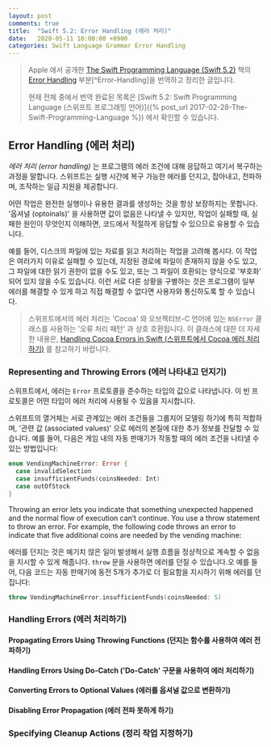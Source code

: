 ```yaml
---
layout: post
comments: true
title:  "Swift 5.2: Error Handling (에러 처리)"
date:   2020-05-11 10:00:00 +0900
categories: Swift Language Grammar Error Handling
---
```


> Apple 에서 공개한 [The Swift Programming Language (Swift 5.2)](https://docs.swift.org/swift-book/) 책의 [Error Handling](https://docs.swift.org/swift-book/LanguageGuide/ErrorHandling.html) 부분[^Error-Handling]을 번역하고 정리한 글입니다.
>
> 현재 전체 중에서 번역 완료된 목록은 [Swift 5.2: Swift Programming Language (스위프트 프로그래밍 언어)]({% post_url 2017-02-28-The-Swift-Programming-Language %}) 에서 확인할 수 있습니다.

## Error Handling (에러 처리)

_에러 처리 (error handling)_ 는 프로그램의 에러 조건에 대해 응답하고 여기서 복구하는 과정을 말합니다. 스위프트는 실행 시간에 복구 가능한 에러를 던지고, 잡아내고, 전파하며, 조작하는 일급 지원을 제공합니다.

어떤 작업은 완전한 실행이나 유용한 결과를 생성하는 것을 항상 보장하지는 못합니다. '옵셔널 (optoinals)' 을 사용하면 값이 없음은 나타낼 수 있지만, 작업이 실패할 때, 실패한 원인이 무엇인지 이해하면, 코드에서 적절하게 응답할 수 있으므로 유용할 수 있습니다.

예를 들어, 디스크의 파일에 있는 자료를 읽고 처리하는 작업을 고려해 봅시다. 이 작업은 여러가지 이유로 실패할 수 있는데, 지정된 경로에 파일이 존재하지 않을 수도 있고, 그 파일에 대한 읽기 권한이 없을 수도 있고, 또는 그 파일이 호환되는 양식으로 '부호화' 되어 있지 않을 수도 있습니다. 이런 서로 다른 상황을 구별하는 것은 프로그램이 일부 에러를 해결할 수 있게 하고 직접 해결할 수 없다면 사용자와 통신하도록 할 수 있습니다.

> 스위프트에서의 에러 처리는 'Cocoa' 와 오브젝티브-C 언어에 있는 `NSError` 클래스를 사용하는 '오류 처리 패턴' 과 상호 호환됩니다. 이 클래스에 대한 더 자세한 내용은, [Handling Cocoa Errors in Swift (스위프트에서 Cocoa 에러 처리하기)](https://developer.apple.com/documentation/swift/cocoa_design_patterns/handling_cocoa_errors_in_swift) 를 참고하기 바랍니다.

### Representing and Throwing Errors (에러 나타내고 던지기)

스위프트에서, 에러는 `Error` 프로토콜을 준수하는 타입의 값으로 나타냅니다. 이 빈 프로토콜은 어떤 타입이 에러 처리에 사용될 수 있음을 지시합니다.

스위프트의 열거체는 서로 관계있는 에러 조건들을 그룹지어 모델링 하기에 특히 적합하며, '관련 값 (associated values)' 으로 에러의 본질에 대한 추가 정보를 전달할 수 있습니다. 예를 들어, 다음은 게임 내의 자동 판매기가 작동할 때의 에러 조건을 나타낼 수 있는 방법입니다:

```swift
enum VendingMachineError: Error {
  case invalidSelection
  case insufficientFunds(coinsNeeded: Int)
  case outOfStock
}
```

Throwing an error lets you indicate that something unexpected happened and the normal flow of execution can’t continue. You use a throw statement to throw an error. For example, the following code throws an error to indicate that five additional coins are needed by the vending machine:

에러를 던지는 것은 예기치 않은 일이 발생해서 실행 흐름을 정상적으로 계속할 수 없음을 지시할 수 있게 해줍니다. `throw` 문을 사용하면 에러를 던질 수 있습니다.오 예를 들어, 다음 코드는 자동 판매기에 동전 5개가 추가로 더 필요함을 지시하기 위해 에러를 던집니다:

```swift
throw VendingMachineError.insufficientFunds(coinsNeeded: 5)
```

### Handling Errors (에러 처리하기)

#### Propagating Errors Using Throwing Functions (던지는 함수를 사용하여 에러 전파하기)

#### Handling Errors Using Do-Catch ('Do-Catch' 구문을 사용하여 에러 처리하기)

#### Converting Errors to Optional Values (에러를 옵셔널 값으로 변환하기)

#### Disabling Error Propagation (에러 전파 못하게 하기)

### Specifying Cleanup Actions (정리 작업 지정하기)
